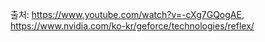 출처: https://www.youtube.com/watch?v=-cXg7GQogAE, https://www.nvidia.com/ko-kr/geforce/technologies/reflex/
